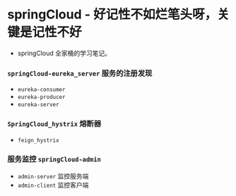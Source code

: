 # springCloud - 好记性不如烂笔头呀，关键是记性不好
* springCloud 全家桶的学习笔记。
### `springCloud-eureka_server` 服务的注册发现
- `eureka-consumer`
- `eureka-producer`
- `eureka-server`

### `SpringCloud_hystrix` 熔断器
- `feign_hystrix`
### 服务监控 `springCloud-admin`
- `admin-server` 监控服务端
- `admin-client` 监控客户端
   
